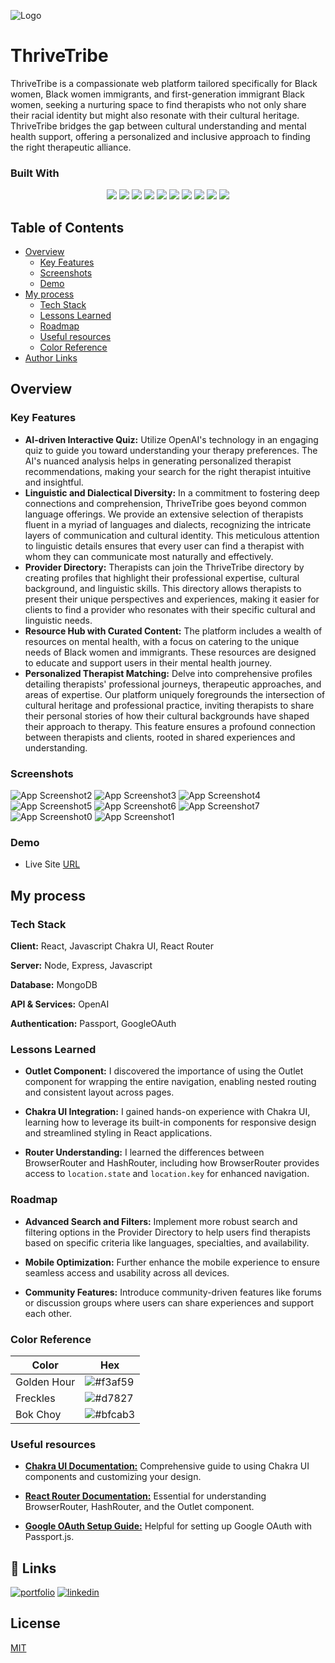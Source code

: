 
![Logo](https://res.cloudinary.com/dwy2rcep0/image/upload/v1724705732/thrive_github_kr3azn.png)


# ThriveTribe

ThriveTribe is a compassionate web platform tailored specifically for Black women, Black women immigrants, and first-generation immigrant Black women, seeking a nurturing space to find therapists who not only share their racial identity but might also resonate with their cultural heritage. ThriveTribe bridges the gap between cultural understanding and mental health support, offering a personalized and inclusive approach to finding the right therapeutic alliance.


### Built With

<p align="center">
  <img src="https://a11ybadges.com/badge?logo=react" />
  <img src="https://a11ybadges.com/badge?logo=nodedotjs" />
  <img src="https://a11ybadges.com/badge?logo=express" />
  <img src="https://a11ybadges.com/badge?logo=javascript" />
  <img src="https://a11ybadges.com/badge?logo=mongodb" />
  <img src="https://a11ybadges.com/badge?logo=openai" />
  <img src="https://a11ybadges.com/badge?logo=googlecloud" />
  <img src="https://a11ybadges.com/badge?logo=chakraui" />
  <img src="https://a11ybadges.com/badge?logo=passport" />
  <img src="https://a11ybadges.com/badge?logo=reactrouter" />
</p>


## Table of Contents

- [Overview](#overview)
  - [Key Features](#key-features)    
  - [Screenshots](#screenshots)
  - [Demo](#demo)
- [My process](#my-process)
  - [Tech Stack](#tech-stack)
  - [Lessons Learned](#lessons-learned)
  - [Roadmap](#roadmap)
  - [Useful resources](#useful-resources)
  - [Color Reference](#color-reference)
- [Author Links](#links)
## Overview


### Key Features

- **AI-driven Interactive Quiz:** Utilize OpenAI's technology in an engaging quiz to guide you toward understanding your therapy preferences. The AI's nuanced analysis helps in generating personalized therapist recommendations, making your search for the right therapist intuitive and insightful.
- **Linguistic and Dialectical Diversity:** In a commitment to fostering deep connections and comprehension, ThriveTribe goes beyond common language offerings. We provide an extensive selection of therapists fluent in a myriad of languages and dialects, recognizing the intricate layers of communication and cultural identity. This meticulous attention to linguistic details ensures that every user can find a therapist with whom they can communicate most naturally and effectively.
- **Provider Directory:** Therapists can join the ThriveTribe directory by creating profiles that highlight their professional expertise, cultural background, and linguistic skills. This directory allows therapists to present their unique perspectives and experiences, making it easier for clients to find a provider who resonates with their specific cultural and linguistic needs.
- **Resource Hub with Curated Content:** The platform includes a wealth of resources on mental health, with a focus on catering to the unique needs of Black women and immigrants. These resources are designed to educate and support users in their mental health journey.
- **Personalized Therapist Matching:** Delve into comprehensive profiles detailing therapists' professional journeys, therapeutic approaches, and areas of expertise. Our platform uniquely foregrounds the intersection of cultural heritage and professional practice, inviting therapists to share their personal stories of how their cultural backgrounds have shaped their approach to therapy. This feature ensures a profound connection between therapists and clients, rooted in shared experiences and understanding. 


### Screenshots

![App Screenshot2](https://res.cloudinary.com/dwy2rcep0/image/upload/v1724718516/iPadgroup_d8xnjc.png)
![App Screenshot3](https://res.cloudinary.com/dwy2rcep0/image/upload/v1724718558/iPadinfo_eoaryh.png)
![App Screenshot4](https://res.cloudinary.com/dwy2rcep0/image/upload/v1724718426/S21quiz_bzdep6.png)
![App Screenshot5](https://res.cloudinary.com/dwy2rcep0/image/upload/v1724718385/Galaxylang_djlez2.png)
![App Screenshot6](https://res.cloudinary.com/dwy2rcep0/image/upload/v1724718464/Galresult_bmhywh.png)
![App Screenshot7](https://res.cloudinary.com/dwy2rcep0/image/upload/v1724719504/Gne_txvlkl.png)
![App Screenshot0](https://res.cloudinary.com/dwy2rcep0/image/upload/v1724718128/MacBookPro_s2jeld.png)
![App Screenshot1](https://res.cloudinary.com/dwy2rcep0/image/upload/v1724719330/MacB_ykbjl7.png)


### Demo

- Live Site [URL](https://thrivetribe.jasminetaylor.dev/)


## My process


### Tech Stack

**Client:** React, Javascript Chakra UI, React Router

**Server:** Node, Express, Javascript

**Database:** MongoDB

**API & Services:** OpenAI

**Authentication:** Passport, GoogleOAuth


### Lessons Learned

- **Outlet Component:** I discovered the importance of using the Outlet component for wrapping the entire navigation, enabling nested routing and consistent layout across pages.

- **Chakra UI Integration:** I gained hands-on experience with Chakra UI, learning how to leverage its built-in components for responsive design and streamlined styling in React applications.

- **Router Understanding:** I learned the differences between BrowserRouter and HashRouter, including how BrowserRouter provides access to ```location.state``` and ```location.key``` for enhanced navigation.


### Roadmap

- **Advanced Search and Filters:** Implement more robust search and filtering options in the Provider Directory to help users find therapists based on specific criteria like languages, specialties, and availability.

- **Mobile Optimization:** Further enhance the mobile experience to ensure seamless access and usability across all devices.

- **Community Features:** Introduce community-driven features like forums or discussion groups where users can share experiences and support each other.


### Color Reference

| Color             | Hex                                                                |
| ----------------- | ------------------------------------------------------------------ |
| Golden Hour   | ![#f3af59](https://placehold.co/30x20/f3af59/FFF) |
| Freckles      | ![#d7827](https://placehold.co/30x20/d78274/FFF) |
| Bok Choy      | ![#bfcab3](https://placehold.co/30x20/bfcab3/FFF) |


### Useful resources

- [**Chakra UI Documentation:**](https://chakra-ui.com/docs) Comprehensive guide to using Chakra UI components and customizing your design.

- [**React Router Documentation:**](https://reactrouter.com/en/main) Essential for understanding BrowserRouter, HashRouter, and the Outlet component.

- [**Google OAuth Setup Guide:**](https://developers.google.com/identity/protocols/oauth2) Helpful for setting up Google OAuth with Passport.js.


## 🔗 Links
[![portfolio](https://img.shields.io/badge/my_portfolio-000?style=for-the-badge&logo=ko-fi&logoColor=white)](https://jasminetaylor.dev/)
[![linkedin](https://img.shields.io/badge/linkedin-0A66C2?style=for-the-badge&logo=linkedin&logoColor=white)](https://www.linkedin.com/in/codewithjazzy/)


## License

[MIT](https://choosealicense.com/licenses/mit/)

